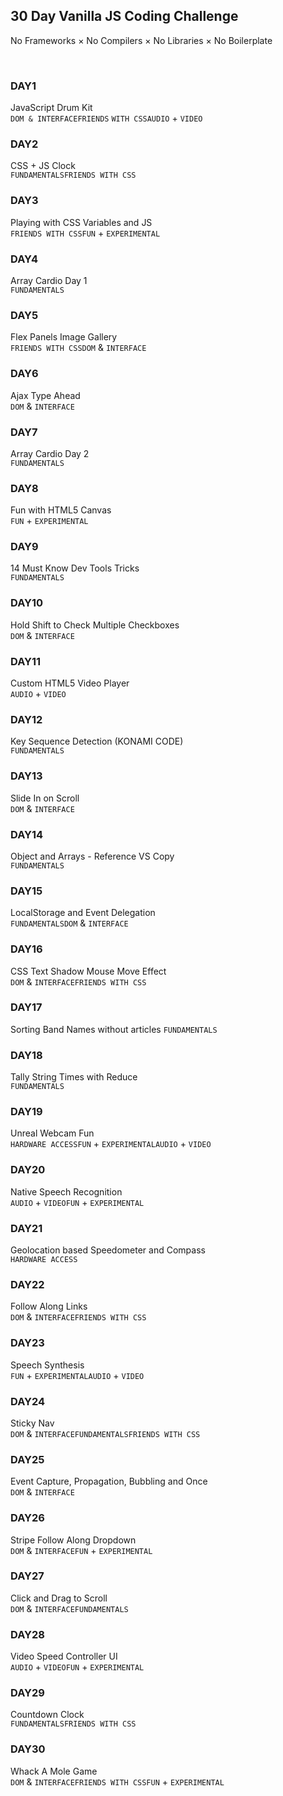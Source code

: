 ## 30 Day Vanilla JS Coding Challenge  

No Frameworks × No Compilers × No Libraries × No Boilerplate

<br>

### **DAY1** 
JavaScript Drum Kit  
`DOM & INTERFACEFRIENDS` `WITH CSSAUDIO` + `VIDEO`

### **DAY2**
CSS + JS Clock  
`FUNDAMENTALSFRIENDS WITH CSS`

### **DAY3**
Playing with CSS Variables and JS  
`FRIENDS WITH CSSFUN` + `EXPERIMENTAL`

### **DAY4**
Array Cardio Day 1  
`FUNDAMENTALS`

### **DAY5**
Flex Panels Image Gallery  
`FRIENDS WITH CSSDOM` & `INTERFACE`

### **DAY6**
Ajax Type Ahead  
`DOM` & `INTERFACE`

### **DAY7**
Array Cardio Day 2  
`FUNDAMENTALS`

### **DAY8**
Fun with HTML5 Canvas  
`FUN` + `EXPERIMENTAL`

### **DAY9**
14 Must Know Dev Tools Tricks  
`FUNDAMENTALS`

### **DAY10**
Hold Shift to Check Multiple Checkboxes  
`DOM` & `INTERFACE`

### **DAY11**
Custom HTML5 Video Player  
`AUDIO` + `VIDEO`

### **DAY12**
Key Sequence Detection (KONAMI CODE)  
`FUNDAMENTALS`

### **DAY13**
Slide In on Scroll  
`DOM` & `INTERFACE`

### **DAY14**
Object and Arrays - Reference VS Copy  
`FUNDAMENTALS`

### **DAY15** 
LocalStorage and Event Delegation  
`FUNDAMENTALSDOM` & `INTERFACE`

### **DAY16**
CSS Text Shadow Mouse Move Effect  
`DOM` & `INTERFACEFRIENDS WITH CSS`

### **DAY17**
Sorting Band Names without articles
`FUNDAMENTALS`  

### **DAY18**
Tally String Times with Reduce  
`FUNDAMENTALS`

### **DAY19**
Unreal Webcam Fun  
`HARDWARE ACCESSFUN` + `EXPERIMENTALAUDIO` + `VIDEO`

### **DAY20**
Native Speech Recognition  
`AUDIO` + `VIDEOFUN` + `EXPERIMENTAL`

### **DAY21**
Geolocation based Speedometer and Compass  
`HARDWARE ACCESS`

### **DAY22**
Follow Along Links  
`DOM` & `INTERFACEFRIENDS WITH CSS`

### **DAY23**
Speech Synthesis  
`FUN` + `EXPERIMENTALAUDIO` + `VIDEO`

### **DAY24**
Sticky Nav  
`DOM` & `INTERFACEFUNDAMENTALSFRIENDS WITH CSS`

### **DAY25**
Event Capture, Propagation, Bubbling and Once  
`DOM` & `INTERFACE`  

### **DAY26**
Stripe Follow Along Dropdown  
`DOM` & `INTERFACEFUN` + `EXPERIMENTAL`

### **DAY27**
Click and Drag to Scroll  
`DOM` & `INTERFACEFUNDAMENTALS`

### **DAY28**
Video Speed Controller UI  
`AUDIO` + `VIDEOFUN` + `EXPERIMENTAL`

### **DAY29**
Countdown Clock  
`FUNDAMENTALSFRIENDS WITH CSS`

### **DAY30**
Whack A Mole Game  
`DOM` & `INTERFACEFRIENDS WITH CSSFUN` + `EXPERIMENTAL`